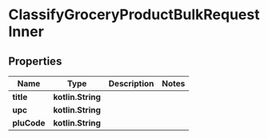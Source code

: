 
# ClassifyGroceryProductBulkRequestInner

## Properties
Name | Type | Description | Notes
------------ | ------------- | ------------- | -------------
**title** | **kotlin.String** |  | 
**upc** | **kotlin.String** |  | 
**pluCode** | **kotlin.String** |  | 



